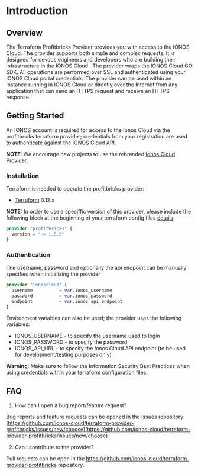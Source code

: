 # Introduction

## Overview

The Terraform Profitbricks Provider provides you with access to the IONOS Cloud. The provider supports both simple and complex requests.
It is designed for devops engineers and developers who are building their infrastructure in the IONOS Cloud . The provider wraps the IONOS Cloud GO SDK. 
All operations are performed over SSL and authenticated using your IONOS Cloud portal credentials. 
The provider can be used within an instance running in IONOS Cloud or directly over the Internet from any application that can send an HTTPS request and receive an HTTPS response.

## Getting Started

An IONOS account is required for access to the Ionos Cloud via the profitbricks terraform provider; credentials from your registration are used to authenticate against the IONOS Cloud API.

**NOTE**: We encourage new projects to use the rebranded [Ionos Cloud Provider](https://github.com/ionos-cloud/terraform-provider-ionoscloud).

### Installation

Terraform is needed to operate the profitbricks provider:
- [Terraform](https://www.terraform.io/downloads.html) 0.12.x

**NOTE:** In order to use a speciffic version of this provider, please include the following block at the beginning of your terraform config files [details](https://www.terraform.io/docs/configuration/terraform.html#specifying-a-required-terraform-version):

```terraform
provider "profitbricks" {
  version = "~> 1.5.5"
}
```

### Authentication

The username, password and optionally the api endpoint can be manually specified when initializing the provider 

```terraform
provider "ionoscloud" {
  username          = var.ionos_username
  password          = var.ionos_password
  endpoint          = var.ionos_api_endpoint
}
```

Environment variables can also be used; the provider uses the following variables:

* IONOS\_USERNAME - to specify the username used to login
* IONOS\_PASSWORD - to specify the password
* IONOS\_API\_URL - to specify the Ionos Cloud API endpoint (to be used for development/testing purposes only)

**Warning**: Make sure to follow the Information Security Best Practices when using credentials within your terraform configuration files.

## FAQ

1. How can I open a bug report/feature request? 

Bug reports and feature requests can be opened in the Issues repository: [https://github.com/ionos-cloud/terraform-provider-profitbricks/issues/new/choose](https://github.com/ionos-cloud/terraform-provider-profitbricks/issues/new/choose)

2. Can I contribute to the provider?

Pull requests can be open in the https://github.com/ionos-cloud/terraform-provider-profitbricks repository.


